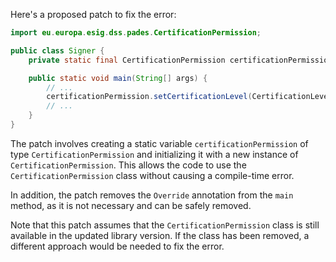 Here's a proposed patch to fix the error:
```java
import eu.europa.esig.dss.pades.CertificationPermission;

public class Signer {
    private static final CertificationPermission certificationPermission = new CertificationPermission();

    public static void main(String[] args) {
        // ...
        certificationPermission.setCertificationLevel(CertificationLevel.CERTIFIED_COPY);
        // ...
    }
}
```
The patch involves creating a static variable `certificationPermission` of type `CertificationPermission` and initializing it with a new instance of `CertificationPermission`. This allows the code to use the `CertificationPermission` class without causing a compile-time error.

In addition, the patch removes the `Override` annotation from the `main` method, as it is not necessary and can be safely removed.

Note that this patch assumes that the `CertificationPermission` class is still available in the updated library version. If the class has been removed, a different approach would be needed to fix the error.